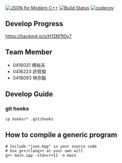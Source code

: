 [![JSON for Modern C++](https://raw.githubusercontent.com/nlohmann/json/master/doc/json.gif)](https://github.com/nlohmann/json/releases)
[![Build Status](https://travis-ci.org/a0919610611/json.svg?branch=develop)](https://travis-ci.org/a0919610611/json)
[![codecov](https://codecov.io/gh/a0919610611/json/branch/develop/graph/badge.svg)](https://codecov.io/gh/a0919610611/json)

## Develop Progress
https://hackmd.io/s/H12MTt0y7

## Team Member
- 0416031 傅裕夫
- 0416223 許賀傑
- 0416093 林宗毅

## Develop Guide

### git hooks
```
cp hooks/* .git/hooks
```

## How to compile a generic program
```
# Include "json.hpp" in your source code
# Use g++/clang++ at your own will
g++ main.cpp -std=c++11 -o main
```

